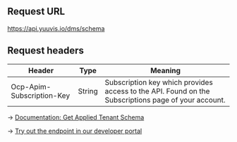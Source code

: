 ## Request URL
https://api.yuuvis.io/dms/schema

## Request headers
| Header                    | Type   | Meaning                                                                                             |
|---------------------------|--------|-----------------------------------------------------------------------------------------------------|
| Ocp-Apim-Subscription-Key | String | Subscription key which provides access to the API. Found on the Subscriptions page of your account. |

&rarr; [Documentation: Get Applied Tenant Schema](https://github.com/yuuvis/Documentation/wiki/Schema-definition#SchemaDefinition-RetrieveSchema)

&rarr; [Try out the endpoint in our developer portal](https://yuuvis.io/Apis/Endpoints/admin-api)
